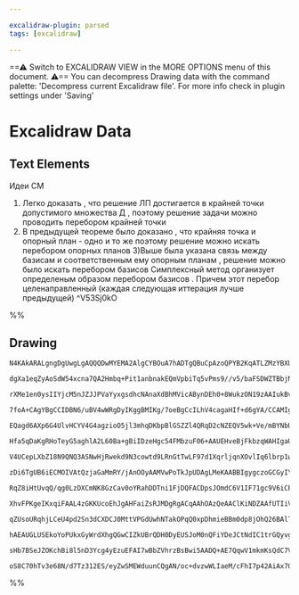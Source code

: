 ```yaml
---

excalidraw-plugin: parsed
tags: [excalidraw]

---
```

==⚠  Switch to EXCALIDRAW VIEW in the MORE OPTIONS menu of this document. ⚠== You can decompress Drawing data with the command palette: 'Decompress current Excalidraw file'. For more info check in plugin settings under 'Saving'


# Excalidraw Data

## Text Elements
Идеи СМ
1) Легко доказать , что решение ЛП достигается в крайней точки допустимого множества Д , 
поэтому решение задачи можно проводить перебором крайней точки
2) В предыдущей теореме было доказано , что крайняя точка и опорный план - одно и то же
поэтому решение можно искать перебором опорных планов
3)Выше была указана связь между базисам и соответственным ему опорным планам , решение можно было 
искать перебором базисов
Симплексный метод организует определеным образом перебором базисов . Причем этот перебор целенаправленный
(каждая следующая иттерация лучше предыдущей)  ^V53Sj0kO

%%
## Drawing
```compressed-json
N4KAkARALgngDgUwgLgAQQQDwMYEMA2AlgCYBOuA7hADTgQBuCpAzoQPYB2KqATLZMzYBXUtiRoIACyhQ4zZAHoFAc0JRJQgEYA6bGwC2CgF7N6hbEcK4OCtptbErHALRY8RMpWdx8Q1TdIEfARcZgRmBShcZQUebQBGOIAWGjoghH0EDihmbgBtcDBQMBKIEm4IADUAVgBmAGUAKwAGAGsAeVSSyFhECqgsKC7SzG5nWviATn5SmDHapIAObR4A

dgXa1eqZyAoSdW54xcna7QA2Hmbq+Pit1anbnakEQmVpbiTq5vPms9//v5/baFSDWZTBbjNJ7MKCkNitBAAYTY+DYpAqAGJ4ghsdjhpBNLhsK1lHChBxiMjUeiJLDrMw4LhAtl8RAAGaEfD4eqwCESQQeVkwuEIgDq+0k3D4IIgwvhCB5MD56AF5SeZLeHHCuTQ8SebEZ2DUc11zShMtJwjgAEliDrUHkALpPNnkTK27gcIRcp6EClYCq4ZqsskU

rXMe1en0ysIIYjcM5nJZJJPVaYyxgsdhcNAnaXdBhMVicABynDEh0+8WukzON19zAAIukBvG0GyCGEnpphBSAKLBTLZe1Op5CODEXCtw5bAETOq1dMFogcVqe734J6o4lx7gd/BdmUDTBDCSADBBACwggFYQQAcIKhAIQggBwQAA6HHiAEpUIBsECvgGYQQBcIIAfCCoBegH/oADCCAOwg4GAEIggAyIKg1CoIA4iAwcBgACIFegASIFegC8IDeV

7foA+CAgYBgCCIDBN6/uBV4wWRgDyIKggBMIKg/7oeBgCcILhV4cagaHIf+d6gYA/CCAMIgFE3oAPCCAb+wGSbhgGAGwgV4UUx4GoIAKCCIagr7CYBgCyIGhkmiagmE4fhhHQRe4HIXe0mKQpqDCehgFMYBF43vBTlXphgCMIIBLmSax7FcTxfGAQJN6vjwn6AEggTmYRegDSIBeomAJIgYUwVeAVXpJhG+UlgDcIMBoEQdBjlIahwFsZxuH0Yx/

EQagd6AXp6G4UlvHCYV4G4agzioO5jl3mhqDKbpBlGSZZl4QRqD2cNZEQV5wk+Ve/mBYNbUdYAoiBOT1ClMa+tTvrFSU4agBU9agollb16lkUx9GQQheWKall1QTeZHgUFd5kYBgEwUxtGqXhHVBblJmtQFEP7fdQVITNFnzUpjlXcBr7fctCGrX5AWAUFvlfQDR0cPeUndVe/5kR1vF5WhF6Deh1H4ZBom0VtiVXoVeFJUFgG+exkGE95+ObcTk

Hfa5qDaKgRHoTeyG5aghlA2L60Ba+gBiIDzeHgc54FMbzuF06+AAUEHveBjFkbzqWAHIgaU281MFZex2s3oxhWichF3OVeyWpRlHGfiGlAACqDBUl63g+L5vp+P4ASVYFQbBCGVaNyNzV+JGgRJ1Gg4xLE1aFvGNUJrXiZR0myfNCnKap6laUhE1q8ZpnYbNlngdZtmow5wHOa57mebja0baLZfcRXEWCdFcUJYHKXpZl2WYXll1Fand0VSho0z/

V4UCepLXbZ18N9QNQ3ASNwHjRwekd9N3cowtd9LRnGtTwLF97d1XqrljqnXOvlIq6lbrp1wg9J6L15pXneiZSW31frNVQADIGIM6LA3BvzVAUMtqw3wYAmBiMu7mTmh/bexUdIcGxt/PGmsJYk2AeTSmvMaZ0wQYzZmrMbzs05q1bmJt8GC2FqLJhv9PpS1JrLeWitlZBTVjBH+AVUC6xNgbdixs8EcQtlbaytt7aiSdi7Ty7twKe29r7f2iVV4h

zDi6TgUB6iECMOIVAtQzjaGaMmRY/jAnOOyAAMVwPoTkJpUDAgLMeKAABBIgygczoGCGyIYTxMxQHMAQRJrwUnQANKyPQ2RcB+iYB6NAUZNwyjRK8P0BAo4nhjteO8T5Xwfm/H+ICpE7peSzhhN+ud87kUokXOiJdgq1UyvPKuYkJJ1zko3FSwMW7aXblNChPdUBWRsnZNGw8XJuQ8itSeBMgozxmZFReqB4oByDmvCuG9crgNoaVaBwEBlTK4sf

RqZ8iHtUvqQ/qg0LzDXCmNK8GzCav0oYRahDDTni1FjDQFACDpsJOmdC6V1IF71gc9V6iCPooJ+n9DBgNcE4JBqbfBhDUVw1IWgpGQz4UHJoZjehX8kXMNFqSthFNJJUy4ZfBm7k+G9QERzVRwjA56zhuIqCkizksNkTLOWCslYqxUWo9CGj5XaKNibM2HBLbgWtsYwOpjnaMQsT5KxXtUA+z9oRe5DieJOJlLgIQUA2AACVwjuM8fuQ8y5ykAAk

XhvFPKgeIKxqiFAAL4zGKKUcoEhJgAHFaiZsRJMDgRgACqAAhOAzQeAAClKiNDZAAfUTIiVkvRPEQECNgKIHBwRICeKMNAzgkg8EmNoJIRwR1JEmKO6szRVhPCif22opwziTEmNceIA6/jrCXKUPYxADhoB4PEPxKxFjVHuAOk9Z6niSCje8NAZxNgJHPaetdPAL16i9Z25U5oCxygRFSNEmJcQ4m7TKQkxJLTkkpCiADtJyAcAZEyLIGSZQci5I

qZUsoURqhjLCeU4pd2Sn3dCXDCJ0MttVPGdUwhNTakOPqQ0xpDhmieBBm0dp8jOhQ26BAlTUDVN9P6Xt6BcDxBDL2Yg4Z7SptKM27gtQQTJpjAgXcaBFiDp4DwAdM6MxFmzIcTTmTdOlnLJ48dEwkzVhiWmpsLYVOoBDQgbs4mBwZCQyOTjBZxyTmnLqWcgJaiXFqF8Lcfo1xVI3FuNgO42z2c7AgJN4APMQFwHAOAPIpyeNTdAa9mQKhJPeDMBg

hAEAUGLUSEkoYoPUkxGyWrdXhgQGwCIZkUBrQDH0DyEUSJoM0nQFiYDeJCtNdIC1trGQyvgcq/+3r0A4MIZaw14bo32shM5NyXk5GsOUcKI15rSGxsdZIwgfDe7eBDb29kA7nX5RkYqBRxbF3Wvtb9dRyQkm6M7aW/t9r7QGOwCY9+yAX3LsrZcWEiJ+AolWd2yN77GQQkuLcR4qUgOYfLYyE0hJSSClpOQ6UYHT2MjpdIAkkbbAKDXtwDF/jn3H

sHb7BSeJZOKchBi8l5nD3Ycg4yEzuEFAI7wBbZVhrzBsBwi5AADQ+AE7QqwV1mkmKsQdC7VhnEK6L8X+AACa3BFhHG0JsJdixFhBc0/EJdhWjBsAMNwaTDACBCE8d8e4VxFdJvO1zwn+gXuQfexIYXhXSQkCR54mnpQg/EB5AgOA3BocR4ALJsGIAgBnuBNDBBiw5wPpASDTdtzKYtKI2ekGUISc2B6Z28EeFXyv3xqjvlZAG5Q3omQVBL2XngtQ

oS8C70hTv3e68N/d7Tz312ES/eyZwSMEWduunCQgAN/oc+dvzwWLIaeM/cFhI7p42AiAx7QNvxzMoODz636QHftSfUrk8Uf4fpQ7CNAQO25g9RT9wET8n1P6e7NZ520SbJRgCOa3fAVfGTQXO7dIdtPTXfIQGEAwAXPocLaMZcKLBETPOLF0OEDrKAyfFJP/ZcUIBJaAoAkA9cLkBLMARTSAVDcIW3RNEARNIAA=
```
%%